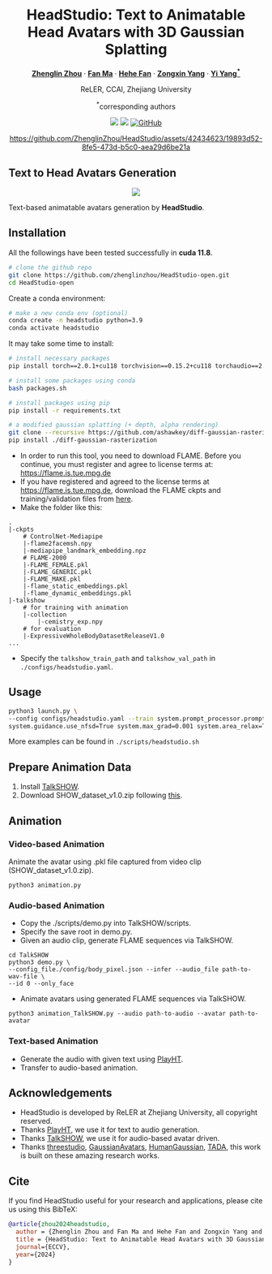 <div align="center">
<h1>HeadStudio: Text to Animatable Head Avatars with 3D Gaussian Splatting</h1>

[**Zhenglin Zhou**](https://scholar.google.com/citations?user=6v7tOfEAAAAJ) · [**Fan Ma**](https://flowerfan.site/) · [**Hehe Fan**](https://hehefan.github.io/) · [**Zongxin Yang**](https://z-x-yang.github.io/) · [**Yi Yang<sup>*</sup>**](https://scholar.google.com/citations?user=RMSuNFwAAAAJ)

ReLER, CCAI, Zhejiang University 

<sup>*</sup>corresponding authors

<a href='https://zhenglinzhou.github.io/HeadStudio-ProjectPage/'><img src='https://img.shields.io/badge/Project-Page-green'></a>
<a href='https://arxiv.org/abs/2402.06149'><img src='https://img.shields.io/badge/Technique-Report-red'></a>
[![GitHub](https://img.shields.io/github/stars/ZhenglinZhou/HeadStudio?style=social)](https://github.com/ZhenglinZhou/HeadStudio/)

https://github.com/ZhenglinZhou/HeadStudio/assets/42434623/19893d52-8fe5-473d-b5c0-aea29d6be21a

</div>

## Text to Head Avatars Generation

<p align="center">
<img src="./assets/teaser.png">
</p>

Text-based animatable avatars generation by **HeadStudio**.

## Installation
All the followings have been tested successfully in **cuda 11.8**.
```bash
# clone the github repo
git clone https://github.com/zhenglinzhou/HeadStudio-open.git
cd HeadStudio-open
```

Create a conda environment:
```bash
# make a new conda env (optional)
conda create -n headstudio python=3.9
conda activate headstudio
```

It may take some time to install:
```bash
# install necessary packages
pip install torch==2.0.1+cu118 torchvision==0.15.2+cu118 torchaudio==2.0.2 --index-url https://download.pytorch.org/whl/cu118

# install some packages using conda
bash packages.sh

# install packages using pip
pip install -r requirements.txt

# a modified gaussian splatting (+ depth, alpha rendering)
git clone --recursive https://github.com/ashawkey/diff-gaussian-rasterization
pip install ./diff-gaussian-rasterization
```

* In order to run this tool, you need to download FLAME. Before you continue, you must register and agree to license terms at: https://flame.is.tue.mpg.de
* If you have registered and agreed to the license terms at https://flame.is.tue.mpg.de, download the FLAME ckpts and training/validation files from [here](https://pan.baidu.com/s/1BdFmOMNT4gWhqUKFuZWx9A?pwd=pkwj).
* Make the folder like this:
```
.
|-ckpts
    # ControlNet-Mediapipe
    |-flame2facemsh.npy
    |-mediapipe_landmark_embedding.npz
    # FLAME-2000
    |-FLAME_FEMALE.pkl
    |-FLAME_GENERIC.pkl
    |-FLAME_MAKE.pkl
    |-flame_static_embeddings.pkl
    |-flame_dynamic_embeddings.pkl
|-talkshow
    # for training with animation
    |-collection
        |-cemistry_exp.npy
    # for evaluation
    |-ExpressiveWholeBodyDatasetReleaseV1.0
...
```
* Specify the `talkshow_train_path` and `talkshow_val_path` in `./configs/headstudio.yaml`.

## Usage

```bash
python3 launch.py \
--config configs/headstudio.yaml --train system.prompt_processor.prompt='a DSLR portrait of Joker in DC, masterpiece, Studio Quality, 8k, ultra-HD, next generation' \
system.guidance.use_nfsd=True system.max_grad=0.001 system.area_relax=True
```

More examples can be found in `./scripts/headstudio.sh`


## Prepare Animation Data
1. Install [TalkSHOW](https://github.com/yhw-yhw/TalkSHOW).
2. Download SHOW_dataset_v1.0.zip following [this](https://github.com/yhw-yhw/TalkSHOW?tab=readme-ov-file#2-get-data).


## Animation
### Video-based Animation
Animate the avatar using .pkl file captured from video clip (SHOW_dataset_v1.0.zip).
```shell
python3 animation.py
```
### Audio-based Animation
* Copy the ./scripts/demo.py into TalkSHOW/scripts. 
* Specify the save root in demo.py.
* Given an audio clip, generate FLAME sequences via TalkSHOW.
```shell
cd TalkSHOW
python3 demo.py \
--config_file./config/body_pixel.json --infer --audio_file path-to-wav-file \
--id 0 --only_face
```

* Animate avatars using generated FLAME sequences via TalkSHOW.
```shell
python3 animation_TalkSHOW.py --audio path-to-audio --avatar path-to-avatar
```

### Text-based Animation
* Generate the audio with given text using [PlayHT](https://play.ht/). 
* Transfer to audio-based animation.

## Acknowledgements
- HeadStudio is developed by ReLER at Zhejiang University, all copyright reserved.
- Thanks [PlayHT](https://play.ht/), we use it for text to audio generation.
- Thanks [TalkSHOW](https://arxiv.org/pdf/2212.04420.pdf), we use it for audio-based avatar driven.
- Thanks [threestudio](https://github.com/threestudio-project/threestudio), [GaussianAvatars](https://github.com/ShenhanQian/GaussianAvatars/tree/main), [HumanGaussian](https://github.com/alvinliu0/HumanGaussian), [TADA](https://github.com/TingtingLiao/TADA), this work is built on these amazing research works.

## Cite
If you find HeadStudio useful for your research and applications, please cite us using this BibTeX:

```bibtex
@article{zhou2024headstudio,
  author = {Zhenglin Zhou and Fan Ma and Hehe Fan and Zongxin Yang and Yi Yang},
  title = {HeadStudio: Text to Animatable Head Avatars with 3D Gaussian Splatting},
  journal={ECCV},
  year={2024}
}
```